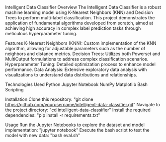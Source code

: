 Intelligent Data Classifier
Overview
The Intelligent Data Classifier is a robust machine learning model using K-Nearest Neighbors (KNN) and Decision Trees to perform multi-label classification. This project demonstrates the application of fundamental algorithms developed from scratch, aimed at achieving high accuracy in complex label prediction tasks through meticulous hyperparameter tuning.

Features
K-Nearest Neighbors (KNN): Custom implementation of the KNN algorithm, allowing for adjustable parameters such as the number of neighbors and distance metrics.
Decision Trees: Utilizes both Powerset and MultiOutput formulations to address complex classification scenarios.
Hyperparameter Tuning: Detailed optimization process to enhance model performance.
Data Analysis: Extensive exploratory data analysis with visualizations to understand data distributions and relationships.

Technologies Used
Python
Jupyter Notebook
NumPy
Matplotlib
Bash Scripting

Installation
Clone this repository:
"git clone https://github.com/yourusername/intelligent-data-classifier.git"
Navigate to the project directory:
"cd intelligent-data-classifier"
Install the required dependencies:
"pip install -r requirements.txt"

Usage
Run the Jupyter Notebooks to explore the dataset and model implementation:
"jupyter notebook"
Execute the bash script to test the model with new data:
"bash eval.sh"
